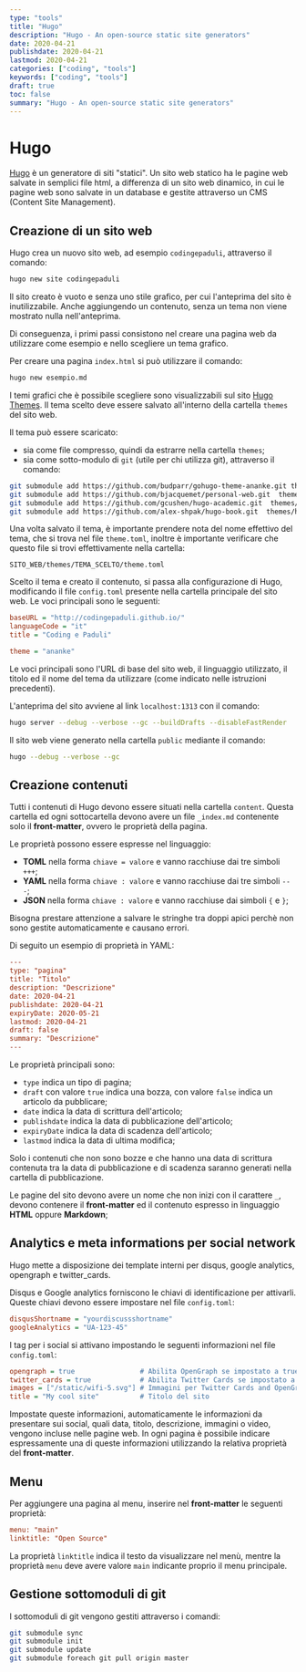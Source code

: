 ```yaml
---
type: "tools"
title: "Hugo"
description: "Hugo - An open-source static site generators"
date: 2020-04-21
publishdate: 2020-04-21
lastmod: 2020-04-21
categories: ["coding", "tools"]
keywords: ["coding", "tools"]
draft: true
toc: false
summary: "Hugo - An open-source static site generators"
---
```


# Hugo

[Hugo](https://gohugo.io/ "Sito web di Hugo") è un generatore di siti "statici". Un sito web statico ha le pagine web salvate in semplici file html, a differenza di un sito web dinamico, in cui le pagine web sono salvate in un database e gestite attraverso un CMS (Content Site Management).

## Creazione di un sito web

Hugo crea un nuovo sito web, ad esempio ``codingepaduli``, attraverso il comando:

```bash
hugo new site codingepaduli
```

Il sito creato è vuoto e senza uno stile grafico, per cui l'anteprima del sito è inutilizzabile. Anche aggiungendo un contenuto, senza un tema non viene mostrato nulla nell'anteprima.

Di conseguenza, i primi passi consistono nel creare una pagina web da utilizzare come esempio e nello scegliere un tema grafico.

Per creare una pagina ``index.html`` si può utilizzare il comando:

```bash
hugo new esempio.md
```

I temi grafici che è possibile scegliere sono visualizzabili sul sito [Hugo Themes](https://themes.gohugo.io/ "Hugo - Sito web dei temi grafici"). Il tema scelto deve essere salvato all'interno della cartella ``themes`` del sito web.

Il tema può essere scaricato:

- sia come file compresso, quindi da estrarre nella cartella ``themes``;
- sia come sotto-modulo di ``git`` (utile per chi utilizza git), attraverso il comando:

```bash
git submodule add https://github.com/budparr/gohugo-theme-ananke.git themes/ananke
git submodule add https://github.com/bjacquemet/personal-web.git  themes/personal-web
git submodule add https://github.com/gcushen/hugo-academic.git  themes/hugo-academic
git submodule add https://github.com/alex-shpak/hugo-book.git  themes/hugo-book
```

Una volta salvato il tema, è importante prendere nota del nome effettivo del tema, che si trova nel file ``theme.toml``, inoltre è importante verificare che questo file si trovi effettivamente nella cartella:

```output
SITO_WEB/themes/TEMA_SCELTO/theme.toml
```

Scelto il tema e creato il contenuto, si passa alla configurazione di Hugo, modificando il file ``config.toml`` presente nella cartella principale del sito web. Le voci principali sono le seguenti:

```ini
baseURL = "http://codingepaduli.github.io/"
languageCode = "it"
title = "Coding e Paduli"

theme = "ananke"
```

Le voci principali sono l'URL di base del sito web, il linguaggio utilizzato, il titolo ed il nome del tema da utilizzare (come indicato nelle istruzioni precedenti).

L'anteprima del sito avviene al link ``localhost:1313`` con il comando:

```bash
hugo server --debug --verbose --gc --buildDrafts --disableFastRender
```

Il sito web viene generato nella cartella ``public`` mediante il comando:

```bash
hugo --debug --verbose --gc
```

## Creazione contenuti

Tutti i contenuti di Hugo devono essere situati nella cartella ``content``. Questa cartella ed ogni sottocartella devono avere un file ``_index.md`` contenente solo il **front-matter**, ovvero le proprietà della pagina.

Le proprietà possono essere espresse nel linguaggio:

- **TOML** nella forma ``chiave = valore`` e vanno racchiuse dai tre simboli ``+++``;
- **YAML** nella forma ``chiave : valore`` e vanno racchiuse dai tre simboli ``---``;
- **JSON** nella forma ``chiave : valore`` e vanno racchiuse dai simboli ``{`` e ``}``;

Bisogna prestare attenzione a salvare le stringhe tra doppi apici perchè non sono gestite automaticamente e causano errori.

Di seguito un esempio di proprietà in YAML:

```ini
---
type: "pagina"
title: "Titolo"
description: "Descrizione"
date: 2020-04-21
publishdate: 2020-04-21
expiryDate: 2020-05-21
lastmod: 2020-04-21
draft: false
summary: "Descrizione"
---
```

Le proprietà principali sono:

- ``type`` indica un tipo di pagina;
- ``draft`` con valore ``true`` indica una bozza, con valore ``false`` indica un articolo da pubblicare;
- ``date`` indica la data di scrittura dell'articolo;
- ``publishdate`` indica la data di pubblicazione dell'articolo;
- ``expiryDate`` indica la data di scadenza dell'articolo;
- ``lastmod`` indica la data di ultima modifica;

Solo i contenuti che non sono bozze e che hanno una data di scrittura contenuta tra la data di pubblicazione e di scadenza saranno generati nella cartella di pubblicazione.

Le pagine del sito devono avere un nome che non inizi con il carattere ``_``, devono contenere il **front-matter** ed il contenuto espresso in linguaggio **HTML** oppure **Markdown**;

## Analytics e meta informations per social network

Hugo mette a disposizione dei template interni per disqus, google analytics, opengraph e twitter_cards.

Disqus e Google analytics forniscono le chiavi di identificazione per attivarli. Queste chiavi devono essere impostare nel file ``config.toml``:

```ini
disqusShortname = "yourdiscussshortname"
googleAnalytics = "UA-123-45"
```

I tag per i social si attivano impostando le seguenti informazioni nel file ``config.toml``:

```ini
opengraph = true                # Abilita OpenGraph se impostato a true
twitter_cards = true            # Abilita Twitter Cards se impostato a true
images = ["/static/wifi-5.svg"] # Immagini per Twitter Cards and OpenGraph
title = "My cool site"          # Titolo del sito
```

Impostate queste informazioni, automaticamente le informazioni da presentare sui social, quali data, titolo, descrizione, immagini o video, vengono incluse nelle pagine web. In ogni pagina è possibile indicare espressamente una di queste informazioni utilizzando la relativa proprietà del **front-matter**.

## Menu

Per aggiungere una pagina al menu, inserire nel **front-matter** le seguenti proprietà:

```ini
menu: "main"
linktitle: "Open Source"
```

La proprietà ``linktitle`` indica il testo da visualizzare nel menù, mentre la proprietà ``menu`` deve avere valore ``main`` indicante proprio il menu principale.

## Gestione sottomoduli di git

I sottomoduli di git vengono gestiti attraverso i comandi:

```bash
git submodule sync
git submodule init
git submodule update
git submodule foreach git pull origin master
```
